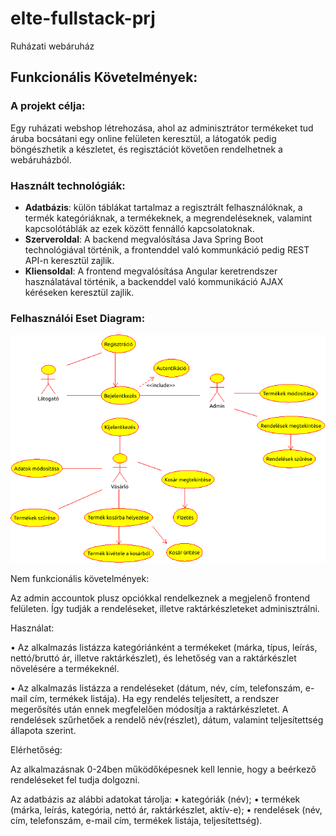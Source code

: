 # elte-fullstack-prj
Ruházati webáruház

## Funkcionális Követelmények:

### A projekt célja: 

Egy ruházati webshop létrehozása, ahol az adminisztrátor termékeket tud áruba bocsátani egy online felületen keresztül, a látogatók pedig böngészhetik a készletet, és regisztációt követően rendelhetnek a webáruházból.

### Használt technológiák:

* **Adatbázis**: külön táblákat tartalmaz a regisztrált felhasználóknak, a termék kategóriáknak, a termékeknek, a megrendeléseknek, valamint kapcsolótáblák az ezek között fennálló kapcsolatoknak.
* **Szerveroldal**: A backend megvalósítása Java Spring Boot technológiával történik, a frontenddel való kommunkáció pedig REST API-n keresztül zajlik.
* **Kliensoldal**: A frontend megvalósítása Angular keretrendszer használatával történik, a backenddel való kommunikáció AJAX kéréseken keresztül zajlik.

### Felhasználói Eset Diagram:

![Felhasználói esetek](/images/webshop_esetek.png)

Nem funkcionális követelmények:

Az admin accountok plusz opciókkal rendelkeznek a megjelenő frontend felületen. Így tudják a rendeléseket, illetve raktárkészleteket adminisztrálni.

Használat:

• Az alkalmazás listázza kategóriánként a termékeket (márka, típus, leírás,
nettó/bruttó ár, illetve raktárkészlet), és lehetőség van a raktárkészlet
növelésére a termékeknél.

• Az alkalmazás listázza a rendeléseket (dátum, név, cím, telefonszám, e-mail
cím, termékek listája). Ha egy rendelés teljesített, a rendszer megerősítés után ennek megfelelően módosítja a raktárkészletet.
A rendelések szűrhetőek a rendelő
név(részlet), dátum, valamint teljesítettség állapota szerint.

Elérhetőség: 

Az alkalmazásnak 0-24ben működőképesnek kell lennie, hogy a beérkező rendeléseket fel tudja dolgozni.

Az adatbázis az alábbi adatokat tárolja:
• kategóriák (név);
• termékek (márka, leírás, kategória, nettó ár, raktárkészlet, aktív-e);
• rendelések (név, cím, telefonszám, e-mail cím, termékek listája, teljesítettség).
